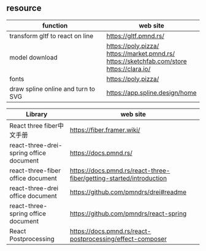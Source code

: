 ## resource

|function|web site|
|---|---|
|transform gltf to react on line|https://gltf.pmnd.rs/|
|model download|https://poly.pizza/<br>https://market.pmnd.rs/<br>https://sketchfab.com/store<br>https://clara.io/|
|fonts|https://poly.pizza/|
|draw spline online and turn to SVG|https://app.spline.design/home|

|Library|web site|
|---|---|
|React three fiber中文手册|https://fiber.framer.wiki/|
|react-three-drei-spring office document|https://docs.pmnd.rs/|
|react-three-fiber office document|https://docs.pmnd.rs/react-three-fiber/getting-started/introduction|
|react-three-drei office document|https://github.com/pmndrs/drei#readme|
|react-three-spring office document|https://github.com/pmndrs/react-spring|
|React Postprocessing|https://docs.pmnd.rs/react-postprocessing/effect-composer|
